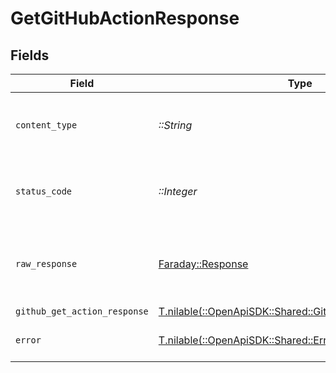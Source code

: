 # GetGitHubActionResponse


## Fields

| Field                                                                                                      | Type                                                                                                       | Required                                                                                                   | Description                                                                                                |
| ---------------------------------------------------------------------------------------------------------- | ---------------------------------------------------------------------------------------------------------- | ---------------------------------------------------------------------------------------------------------- | ---------------------------------------------------------------------------------------------------------- |
| `content_type`                                                                                             | *::String*                                                                                                 | :heavy_check_mark:                                                                                         | HTTP response content type for this operation                                                              |
| `status_code`                                                                                              | *::Integer*                                                                                                | :heavy_check_mark:                                                                                         | HTTP response status code for this operation                                                               |
| `raw_response`                                                                                             | [Faraday::Response](https://www.rubydoc.info/gems/faraday/Faraday/Response)                                | :heavy_check_mark:                                                                                         | Raw HTTP response; suitable for custom response parsing                                                    |
| `github_get_action_response`                                                                               | [T.nilable(::OpenApiSDK::Shared::GithubGetActionResponse)](../../models/shared/githubgetactionresponse.md) | :heavy_minus_sign:                                                                                         | OK                                                                                                         |
| `error`                                                                                                    | [T.nilable(::OpenApiSDK::Shared::Error)](../../models/shared/error.md)                                     | :heavy_minus_sign:                                                                                         | Default error response                                                                                     |